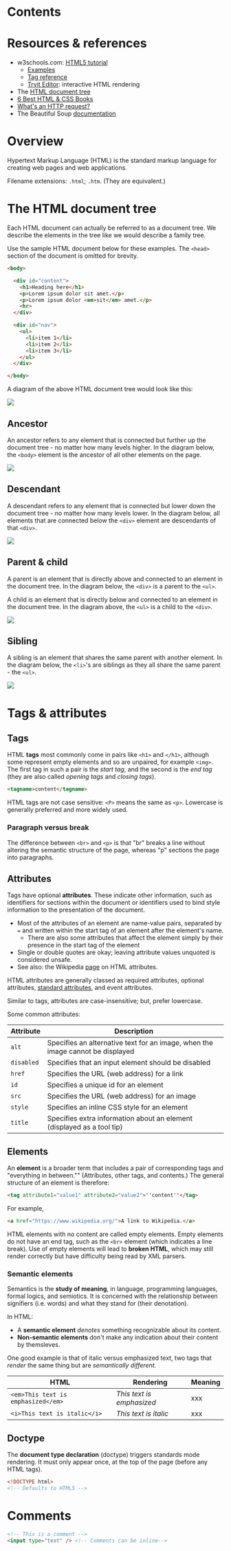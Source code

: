 # Contents

# Resources & references
- w3schools.com: [HTML5 tutorial](https://www.w3schools.com/html/default.asp)
    - [Examples](https://www.w3schools.com/html/html_examples.asp)
    - [Tag reference](https://www.w3schools.com/tags/default.asp)
    - [Tryit Editor](https://www.w3schools.com/html/tryit.asp?filename=tryhtml_default): interactive HTML rendering
- The [HTML document tree](http://web.simmons.edu/~grabiner/comm244/weekfour/document-tree.html)
- [6 Best HTML & CSS Books](https://tutorials.hostucan.com/6-best-html-css-books)
- [What's an HTTP request?](http://rve.org.uk/dumprequest)
- The Beautiful Soup [documentation](https://www.crummy.com/software/BeautifulSoup/bs4/doc/)

# Overview
Hypertext Markup Language (HTML) is the standard markup language for creating web pages and web applications.

Filename extensions: `.html`; `.htm`.  (They are equivalent.)

# The HTML document tree
Each HTML document can actually be referred to as a document tree. We describe the elements in the tree like we would describe a family tree.

Use the sample HTML document below for these examples. The `<head>` section of the document is omitted for brevity.

```html
<body>

  <div id="content">
    <h1>Heading here</h1>
    <p>Lorem ipsum dolor sit amet.</p>
    <p>Lorem ipsum dolor <em>sit</em> amet.</p>
    <hr>
  </div>

  <div id="nav">
    <ul>
      <li>item 1</li>
      <li>item 2</li>
      <li>item 3</li>
    </ul>
  </div>

</body>
```

A diagram of the above HTML document tree would look like this:

![](http://web.simmons.edu/~grabiner/comm244/weekfour/tree.gif)

## Ancestor
An ancestor refers to any element that is connected but further up the document tree - no matter how many levels higher. In the diagram below, the `<body>` element is the ancestor of all other elements on the page.

![](http://css.maxdesign.com.au/selectutorial/images/tree_ancestor.gif)

## Descendant
A descendant refers to any element that is connected but lower down the document tree - no matter how many levels lower. In the diagram below, all elements that are connected below the `<div>` element are descendants of that `<div>`.

![](http://css.maxdesign.com.au/selectutorial/images/tree_descendant.gif)

## Parent & child
A parent is an element that is directly above and connected to an element in the document tree. In the diagram below, the `<div>` is a parent to the `<ul>`.

A child is an element that is directly below and connected to an element in the document tree. In the diagram above, the `<ul>` is a child to the `<div>`.

![](http://css.maxdesign.com.au/selectutorial/images/tree_parent.gif)

## Sibling
A sibling is an element that shares the same parent with another element. In the diagram below, the `<li>`'s are siblings as they all share the same parent - the `<ul>`.

![](http://css.maxdesign.com.au/selectutorial/images/tree_siblings.gif)

# Tags & attributes

## Tags
HTML **tags** most commonly come in pairs like `<h1>` and `</h1>`, although some represent empty elements and so are unpaired, for example `<img>`. The first tag in such a pair is the _start tag_, and the second is the _end tag_ (they are also called _opening tags_ and _closing tags_).

```html
<tagname>content</tagname>
```

HTML tags are not case sensitive: `<P>` means the same as `<p>`.  Lowercase is generally preferred and more widely used.

### Paragraph versus break
The difference between `<br>` and `<p>` is that "br" breaks a line without altering the semantic structure of the page, whereas "p" sections the page into paragraphs.


## Attributes
Tags have optional **attributes**.  These indicate other information, such as identifiers for sections within the document or identifiers used to bind style information to the presentation of the document.
- Most of the attributes of an element are name-value pairs, separated by `=` and written within the start tag of an element after the element's name.
    - There are also some attributes that affect the element simply by their presence in the start tag of the element
- Single or double quotes are okay; leaving attribute values unquoted is considered unsafe.
- See also: the Wikipedia [page](https://en.wikipedia.org/wiki/HTML#Attributes) on HTML attributes.

HTML attributes are generally classed as required attributes, optional attributes, [standard attributes](https://www.w3schools.com/tags/ref_standardattributes.asp), and event attributes.

Similar to tags, attributes are case-insensitive; but, prefer lowercase.

Some common attributes:

| Attribute | Description |
| --------- | ----------- |
| `alt` | Specifies an alternative text for an image, when the image cannot be displayed |
| `disabled` |  Specifies that an input element should be disabled |
| `href` |  Specifies the URL (web address) for a link |
| `id` | Specifies a unique id for an element |
| `src` | Specifies the URL (web address) for an image |
| `style` | Specifies an inline CSS style for an element |
| `title` | Specifies extra information about an element (displayed as a tool tip) |

## Elements
An **element** is a broader term that includes a pair of corresponding tags and "everything in between.""  (Attributes, other tags, and contents.)  The general structure of an element is therefore:

```html
<tag attribute1="value1" attribute2="value2">''content''</tag>
```

For example,

```html
<a href="https://www.wikipedia.org/">A link to Wikipedia.</a>
```

HTML elements with no content are called empty elements. Empty elements do not have an end tag, such as the `<br>` element (which indicates a line break).  Use of empty elements will lead to **broken HTML**, which may still render correctly but have difficulty being read by XML parsers.

### Semantic elements
Semantics is the **study of meaning**, in language, programming languages, formal logics, and semiotics.  It is concerned with the relationship between signifiers (i.e. words) and what they stand for (their denotation).

In HTML:
- A **semantic element** _denotes_ something recognizable about its content.
- **Non-semantic elements** don't make any indication about their content by themsleves.

One good example is that of italic versus emphasized text, two tags that _render_ the same thing but are _semantically different._

| HTML | Rendering | Meaning |
| ---- | --------- | ------- |
| `<em>This text is emphasized</em>` | <em>This text is emphasized</em> | xxx |
| `<i>This text is italic</i>` | <i>This text is italic</i> | xxx |

## Doctype
The **document type declaration** (doctype) triggers standards mode rendering.  It must only appear once, at the top of the page (before any HTML tags).

```html
<!DOCTYPE html>
<!-- Defaults to HTML5 -->
```

# Comments

```html
<!-- This is a comment -->
<input type="text" /> <!-- Comments can be inline-->
```

